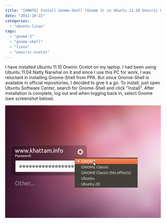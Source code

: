 ```yaml
---
title: "[HOWTO] Install Gnome-Shell (Gnome 3) in Ubuntu 11.10 Oneiric Ocelot"
date: "2011-10-22"
categories: 
  - "ubuntu-linux"
tags: 
  - "gnome-3"
  - "gnome-shell"
  - "linux"
  - "oneiric-ocelot"
---
```


I have installed Ubuntu 11.10 Oneiric Ocelot on my laptop. I had been using Ubuntu 11.04 Natty Narwhal on it and since I use this PC for work, I was reluctant in installing Gnome-Shell from PPA. But since Gnome-Shell is available in official repositories, I decided to give it a go. To install, just open Ubuntu Software Center, search for Gnome-Shell and click "Install". After installation is complete, log out and when logging back in, select Gnome (see screenshot below).

![](images/login-select-Gnome-Shell.png)
